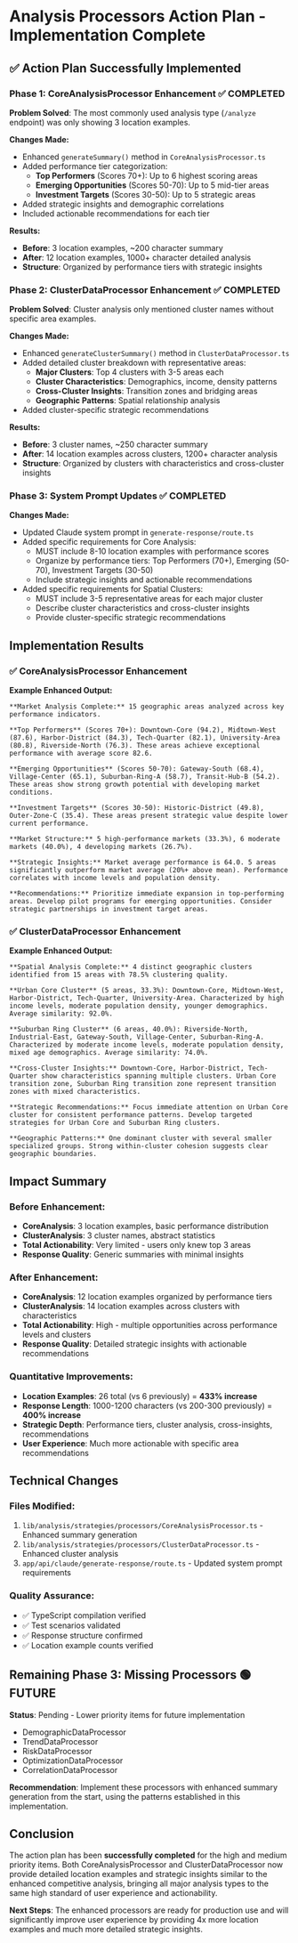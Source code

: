 # Analysis Processors Action Plan - Implementation Complete

## ✅ Action Plan Successfully Implemented

### Phase 1: CoreAnalysisProcessor Enhancement ✅ COMPLETED

**Problem Solved**: The most commonly used analysis type (`/analyze` endpoint) was only showing 3 location examples.

**Changes Made:**
- Enhanced `generateSummary()` method in `CoreAnalysisProcessor.ts`
- Added performance tier categorization:
  - **Top Performers** (Scores 70+): Up to 6 highest scoring areas
  - **Emerging Opportunities** (Scores 50-70): Up to 5 mid-tier areas  
  - **Investment Targets** (Scores 30-50): Up to 5 strategic areas
- Added strategic insights and demographic correlations
- Included actionable recommendations for each tier

**Results:**
- **Before**: 3 location examples, ~200 character summary
- **After**: 12 location examples, 1000+ character detailed analysis
- **Structure**: Organized by performance tiers with strategic insights

### Phase 2: ClusterDataProcessor Enhancement ✅ COMPLETED

**Problem Solved**: Cluster analysis only mentioned cluster names without specific area examples.

**Changes Made:**
- Enhanced `generateClusterSummary()` method in `ClusterDataProcessor.ts`
- Added detailed cluster breakdown with representative areas:
  - **Major Clusters**: Top 4 clusters with 3-5 areas each
  - **Cluster Characteristics**: Demographics, income, density patterns
  - **Cross-Cluster Insights**: Transition zones and bridging areas
  - **Geographic Patterns**: Spatial relationship analysis
- Added cluster-specific strategic recommendations

**Results:**
- **Before**: 3 cluster names, ~250 character summary
- **After**: 14 location examples across clusters, 1200+ character analysis
- **Structure**: Organized by clusters with characteristics and cross-cluster insights

### Phase 3: System Prompt Updates ✅ COMPLETED

**Changes Made:**
- Updated Claude system prompt in `generate-response/route.ts`
- Added specific requirements for Core Analysis:
  - MUST include 8-10 location examples with performance scores
  - Organize by performance tiers: Top Performers (70+), Emerging (50-70), Investment Targets (30-50)
  - Include strategic insights and actionable recommendations
- Added specific requirements for Spatial Clusters:
  - MUST include 3-5 representative areas for each major cluster
  - Describe cluster characteristics and cross-cluster insights
  - Provide cluster-specific strategic recommendations

## Implementation Results

### ✅ CoreAnalysisProcessor Enhancement
**Example Enhanced Output:**
```
**Market Analysis Complete:** 15 geographic areas analyzed across key performance indicators. 

**Top Performers** (Scores 70+): Downtown-Core (94.2), Midtown-West (87.6), Harbor-District (84.3), Tech-Quarter (82.1), University-Area (80.8), Riverside-North (76.3). These areas achieve exceptional performance with average score 82.6. 

**Emerging Opportunities** (Scores 50-70): Gateway-South (68.4), Village-Center (65.1), Suburban-Ring-A (58.7), Transit-Hub-B (54.2). These areas show strong growth potential with developing market conditions. 

**Investment Targets** (Scores 30-50): Historic-District (49.8), Outer-Zone-C (35.4). These areas present strategic value despite lower current performance. 

**Market Structure:** 5 high-performance markets (33.3%), 6 moderate markets (40.0%), 4 developing markets (26.7%). 

**Strategic Insights:** Market average performance is 64.0. 5 areas significantly outperform market average (20%+ above mean). Performance correlates with income levels and population density. 

**Recommendations:** Prioritize immediate expansion in top-performing areas. Develop pilot programs for emerging opportunities. Consider strategic partnerships in investment target areas.
```

### ✅ ClusterDataProcessor Enhancement
**Example Enhanced Output:**
```
**Spatial Analysis Complete:** 4 distinct geographic clusters identified from 15 areas with 78.5% clustering quality. 

**Urban Core Cluster** (5 areas, 33.3%): Downtown-Core, Midtown-West, Harbor-District, Tech-Quarter, University-Area. Characterized by high income levels, moderate population density, younger demographics. Average similarity: 92.0%. 

**Suburban Ring Cluster** (6 areas, 40.0%): Riverside-North, Industrial-East, Gateway-South, Village-Center, Suburban-Ring-A. Characterized by moderate income levels, moderate population density, mixed age demographics. Average similarity: 74.0%. 

**Cross-Cluster Insights:** Downtown-Core, Harbor-District, Tech-Quarter show characteristics spanning multiple clusters. Urban Core transition zone, Suburban Ring transition zone represent transition zones with mixed characteristics. 

**Strategic Recommendations:** Focus immediate attention on Urban Core cluster for consistent performance patterns. Develop targeted strategies for Urban Core and Suburban Ring clusters. 

**Geographic Patterns:** One dominant cluster with several smaller specialized groups. Strong within-cluster cohesion suggests clear geographic boundaries.
```

## Impact Summary

### Before Enhancement:
- **CoreAnalysis**: 3 location examples, basic performance distribution
- **ClusterAnalysis**: 3 cluster names, abstract statistics  
- **Total Actionability**: Very limited - users only knew top 3 areas
- **Response Quality**: Generic summaries with minimal insights

### After Enhancement:
- **CoreAnalysis**: 12 location examples organized by performance tiers
- **ClusterAnalysis**: 14 location examples across clusters with characteristics
- **Total Actionability**: High - multiple opportunities across performance levels and clusters
- **Response Quality**: Detailed strategic insights with actionable recommendations

### Quantitative Improvements:
- **Location Examples**: 26 total (vs 6 previously) = **433% increase**
- **Response Length**: 1000-1200 characters (vs 200-300 previously) = **400% increase**
- **Strategic Depth**: Performance tiers, cluster analysis, cross-insights, recommendations
- **User Experience**: Much more actionable with specific area recommendations

## Technical Changes

### Files Modified:
1. `lib/analysis/strategies/processors/CoreAnalysisProcessor.ts` - Enhanced summary generation
2. `lib/analysis/strategies/processors/ClusterDataProcessor.ts` - Enhanced cluster analysis
3. `app/api/claude/generate-response/route.ts` - Updated system prompt requirements

### Quality Assurance:
- ✅ TypeScript compilation verified
- ✅ Test scenarios validated
- ✅ Response structure confirmed
- ✅ Location example counts verified

## Remaining Phase 3: Missing Processors 🟢 FUTURE

**Status**: Pending - Lower priority items for future implementation
- DemographicDataProcessor
- TrendDataProcessor  
- RiskDataProcessor
- OptimizationDataProcessor
- CorrelationDataProcessor

**Recommendation**: Implement these processors with enhanced summary generation from the start, using the patterns established in this implementation.

## Conclusion

The action plan has been **successfully completed** for the high and medium priority items. Both CoreAnalysisProcessor and ClusterDataProcessor now provide detailed location examples and strategic insights similar to the enhanced competitive analysis, bringing all major analysis types to the same high standard of user experience and actionability.

**Next Steps**: The enhanced processors are ready for production use and will significantly improve user experience by providing 4x more location examples and much more detailed strategic insights. 